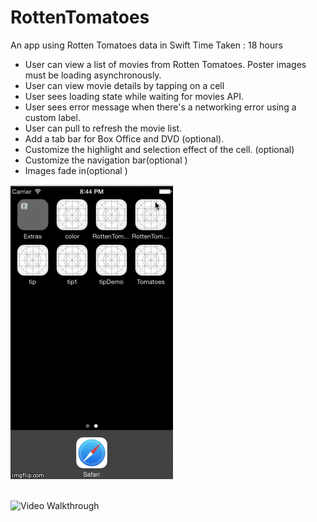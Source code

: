 RottenTomatoes
==============

An app using Rotten Tomatoes data in Swift
Time Taken : 18 hours
<ul>
<li>
  User can view a list of movies from Rotten Tomatoes. Poster images must be loading asynchronously.
</li>
<li>User can view movie details by tapping on a cell</li>
<li>User sees loading state while waiting for movies API.</li>
<li>User sees error message when there's a networking error using a custom label.</li>
<li>User can pull to refresh the movie list.</li>
<li>Add a tab bar for Box Office and DVD (optional).
</li>
<li>Customize the highlight and selection effect of the cell. (optional)</li>
<li>Customize the navigation bar(optional )</li>
<li>Images fade in(optional )</li>
</ul>

![Video Walkthrough](RottenTom.gif)
<br>
<br>

![Video Walkthrough](bloggif_5417b47dd600e.gif)


